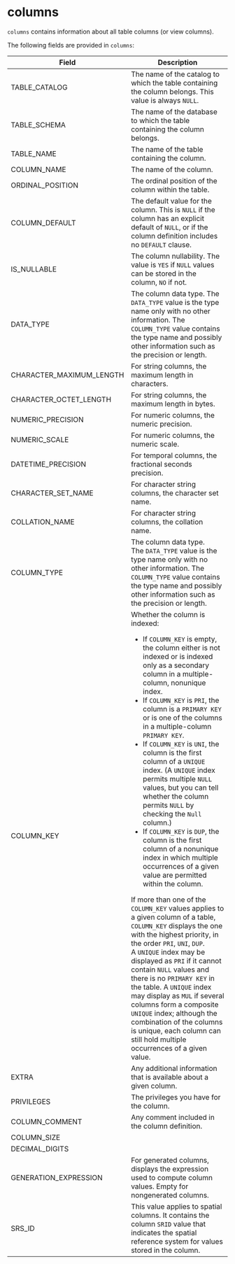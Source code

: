 # columns

`columns` contains information about all table columns (or view columns).

The following fields are provided in `columns`:

| **Field**                | **Description**                                              |
| ------------------------ | ------------------------------------------------------------ |
| TABLE_CATALOG            | The name of the catalog to which the table containing the column belongs. This value is always `NULL`. |
| TABLE_SCHEMA             | The name of the database to which the table containing the column belongs. |
| TABLE_NAME               | The name of the table containing the column.                 |
| COLUMN_NAME              | The name of the column.                                      |
| ORDINAL_POSITION         | The ordinal position of the column within the table.         |
| COLUMN_DEFAULT           | The default value for the column. This is `NULL` if the column has an explicit default of `NULL`, or if the column definition includes no `DEFAULT` clause. |
| IS_NULLABLE              | The column nullability. The value is `YES` if `NULL` values can be stored in the column, `NO` if not. |
| DATA_TYPE                | The column data type. The `DATA_TYPE` value is the type name only with no other information. The `COLUMN_TYPE` value contains the type name and possibly other information such as the precision or length. |
| CHARACTER_MAXIMUM_LENGTH | For string columns, the maximum length in characters.        |
| CHARACTER_OCTET_LENGTH   | For string columns, the maximum length in bytes.             |
| NUMERIC_PRECISION        | For numeric columns, the numeric precision.                  |
| NUMERIC_SCALE            | For numeric columns, the numeric scale.                      |
| DATETIME_PRECISION       | For temporal columns, the fractional seconds precision.      |
| CHARACTER_SET_NAME       | For character string columns, the character set name.        |
| COLLATION_NAME           | For character string columns, the collation name.            |
| COLUMN_TYPE              | The column data type.<br />The `DATA_TYPE` value is the type name only with no other information. The `COLUMN_TYPE` value contains the type name and possibly other information such as the precision or length. |
| COLUMN_KEY               | Whether the column is indexed:<ul><li>If `COLUMN_KEY` is empty, the column either is not indexed or is indexed only as a secondary column in a multiple-column, nonunique index.</li><li>If `COLUMN_KEY` is `PRI`, the column is a `PRIMARY KEY` or is one of the columns in a multiple-column `PRIMARY KEY`.</li><li>If `COLUMN_KEY` is `UNI`, the column is the first column of a `UNIQUE` index. (A `UNIQUE` index permits multiple `NULL` values, but you can tell whether the column permits `NULL` by checking the `Null` column.)</li><li>If `COLUMN_KEY` is `DUP`, the column is the first column of a nonunique index in which multiple occurrences of a given value are permitted within the column.</li></ul>If more than one of the `COLUMN_KEY` values applies to a given column of a table, `COLUMN_KEY` displays the one with the highest priority, in the order `PRI`, `UNI`, `DUP`.<br />A `UNIQUE` index may be displayed as `PRI` if it cannot contain `NULL` values and there is no `PRIMARY KEY` in the table. A `UNIQUE` index may display as `MUL` if several columns form a composite `UNIQUE` index; although the combination of the columns is unique, each column can still hold multiple occurrences of a given value. |
| EXTRA                    | Any additional information that is available about a given column. |
| PRIVILEGES               | The privileges you have for the column.                      |
| COLUMN_COMMENT           | Any comment included in the column definition.               |
| COLUMN_SIZE              |                                                              |
| DECIMAL_DIGITS           |                                                              |
| GENERATION_EXPRESSION    | For generated columns, displays the expression used to compute column values. Empty for nongenerated columns. |
| SRS_ID                   | This value applies to spatial columns. It contains the column `SRID` value that indicates the spatial reference system for values stored in the column. |

